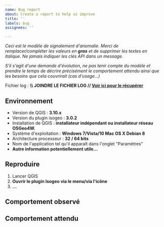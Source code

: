 ```yaml
---
name: Bug report
about: Create a report to help us improve
title: ''
labels: bug
assignees: ''

---
```


*Ceci est le modèle de signalement d'anomalie. Merci de remplacer/compléter les valeurs en **gras** et de supprimer les textes en italique. Ne jamais indiquer les clés API dans un message.*

*S'il s'agit d'une demande d'évolution, ne pas tenir compte du modèle et prendre le temps de décrire précisément le comportement attendu ainsi que les besoins que cela couvrirait (cas d'usage...)*

Fichier log : **\\\ JOINDRE LE FICHIER LOG // [Voir ici pour le récupérer](http://help.isogeo.com/qgis/fr/appendices/support.html)**

## Environnement

* Version de QGIS : **3.10.x**
* Version du plugin isogeo : **3.0.2**
* Installation de QGIS : **installateur indépendant ou installateur réseau OSGeo4W.**
* Système d'exploitation : **Windows 7/Vista/10 Mac OS X Debian 8**
* Architecture processeur : **32 / 64 bits**
* Nom de l'application tel qu'il apparaît dans l'onglet "Paramètres"
* **Autre information potentiellement utile...**

## Reproduire

1. Lancer QGIS
2. **Ouvrir le plugin Isogeo via le menu/via l'icône**
3. **...**

## Comportement observé

## Comportement attendu
